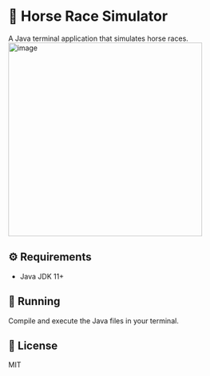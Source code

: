 # 🐎 Horse Race Simulator  

A Java terminal application that simulates horse races.
<img width="388" alt="image" src="https://github.com/user-attachments/assets/a248e9b9-992d-4bc7-be8c-bb8a3c02f6db" />

## ⚙️ Requirements  
- Java JDK 11+  

## 🚀 Running  
Compile and execute the Java files in your terminal.  

## 📜 License  
MIT  
